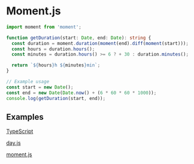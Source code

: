# Moment.js

``` typescript
import moment from 'moment';

function getDuration(start: Date, end: Date): string {
  const duration = moment.duration(moment(end).diff(moment(start)));
  const hours = duration.hours();
  const minutes = duration.hours() >= 6 ? + 30 : duration.minutes();

  return `${hours}h ${minutes}min`;
}

// Example usage
const start = new Date();
const end = new Date(Date.now() + (6 * 60 * 60 * 1000));
console.log(getDuration(start, end));
```

## Examples

[TypeScript](https://github.com/FL0R1AN84/date-manipulation/tree/main)

[day.js](https://github.com/FL0R1AN84/date-manipulation/tree/day.js)

[moment.js](https://github.com/FL0R1AN84/date-manipulation/tree/moment.js)
